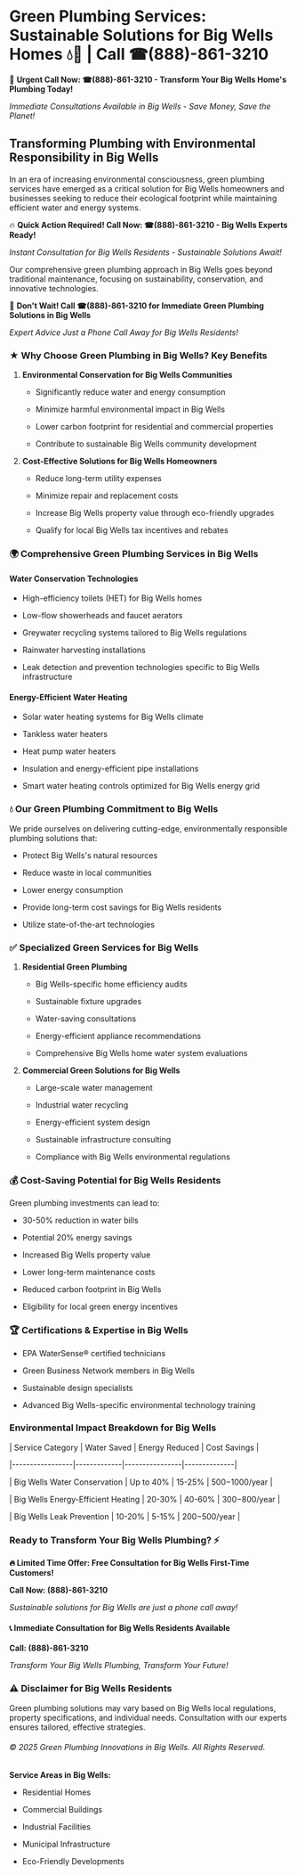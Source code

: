 # Green Plumbing Services: Sustainable Solutions for Big Wells Homes 💧🌿 | Call ☎(888)-861-3210

🚨 **Urgent Call Now: ☎(888)-861-3210 - Transform Your Big Wells Home's Plumbing Today!**
*Immediate Consultations Available in Big Wells - Save Money, Save the Planet!*

## Transforming Plumbing with Environmental Responsibility in Big Wells

In an era of increasing environmental consciousness, green plumbing services have emerged as a critical solution for Big Wells homeowners and businesses seeking to reduce their ecological footprint while maintaining efficient water and energy systems. 

🔥 **Quick Action Required! Call Now: ☎(888)-861-3210 - Big Wells Experts Ready!**
*Instant Consultation for Big Wells Residents - Sustainable Solutions Await!*

Our comprehensive green plumbing approach in Big Wells goes beyond traditional maintenance, focusing on sustainability, conservation, and innovative technologies.

🚨 **Don't Wait! Call ☎(888)-861-3210 for Immediate Green Plumbing Solutions in Big Wells**
*Expert Advice Just a Phone Call Away for Big Wells Residents!*

### ★ Why Choose Green Plumbing in Big Wells? Key Benefits

1. **Environmental Conservation for Big Wells Communities** 
   - Significantly reduce water and energy consumption
   - Minimize harmful environmental impact in Big Wells
   - Lower carbon footprint for residential and commercial properties
   - Contribute to sustainable Big Wells community development

2. **Cost-Effective Solutions for Big Wells Homeowners** 
   - Reduce long-term utility expenses
   - Minimize repair and replacement costs
   - Increase Big Wells property value through eco-friendly upgrades
   - Qualify for local Big Wells tax incentives and rebates

### 🌍 Comprehensive Green Plumbing Services in Big Wells

#### Water Conservation Technologies
- High-efficiency toilets (HET) for Big Wells homes
- Low-flow showerheads and faucet aerators
- Greywater recycling systems tailored to Big Wells regulations
- Rainwater harvesting installations
- Leak detection and prevention technologies specific to Big Wells infrastructure

#### Energy-Efficient Water Heating
- Solar water heating systems for Big Wells climate
- Tankless water heaters
- Heat pump water heaters
- Insulation and energy-efficient pipe installations
- Smart water heating controls optimized for Big Wells energy grid

### 💧 Our Green Plumbing Commitment to Big Wells

We pride ourselves on delivering cutting-edge, environmentally responsible plumbing solutions that:
- Protect Big Wells's natural resources
- Reduce waste in local communities
- Lower energy consumption
- Provide long-term cost savings for Big Wells residents
- Utilize state-of-the-art technologies

### ✅ Specialized Green Services for Big Wells

1. **Residential Green Plumbing**
   - Big Wells-specific home efficiency audits
   - Sustainable fixture upgrades
   - Water-saving consultations
   - Energy-efficient appliance recommendations
   - Comprehensive Big Wells home water system evaluations

2. **Commercial Green Solutions for Big Wells**
   - Large-scale water management
   - Industrial water recycling
   - Energy-efficient system design
   - Sustainable infrastructure consulting
   - Compliance with Big Wells environmental regulations

### 💰 Cost-Saving Potential for Big Wells Residents

Green plumbing investments can lead to:
- 30-50% reduction in water bills
- Potential 20% energy savings
- Increased Big Wells property value
- Lower long-term maintenance costs
- Reduced carbon footprint in Big Wells
- Eligibility for local green energy incentives

### 🏆 Certifications & Expertise in Big Wells

- EPA WaterSense® certified technicians
- Green Business Network members in Big Wells
- Sustainable design specialists
- Advanced Big Wells-specific environmental technology training

### Environmental Impact Breakdown for Big Wells

| Service Category | Water Saved | Energy Reduced | Cost Savings |
|-----------------|-------------|----------------|--------------|
| Big Wells Water Conservation | Up to 40% | 15-25% | $500-$1000/year |
| Big Wells Energy-Efficient Heating | 20-30% | 40-60% | $300-$800/year |
| Big Wells Leak Prevention | 10-20% | 5-15% | $200-$500/year |

### Ready to Transform Your Big Wells Plumbing? ⚡

**🔥 Limited Time Offer: Free Consultation for Big Wells First-Time Customers!**

**Call Now: (888)-861-3210**
*Sustainable solutions for Big Wells are just a phone call away!*

#### 📞 Immediate Consultation for Big Wells Residents Available

**Call: (888)-861-3210**
*Transform Your Big Wells Plumbing, Transform Your Future!*

### ⚠️ Disclaimer for Big Wells Residents

Green plumbing solutions may vary based on Big Wells local regulations, property specifications, and individual needs. Consultation with our experts ensures tailored, effective strategies.

###### © 2025 Green Plumbing Innovations in Big Wells. All Rights Reserved.

**Service Areas in Big Wells:** 
- Residential Homes
- Commercial Buildings
- Industrial Facilities
- Municipal Infrastructure
- Eco-Friendly Developments